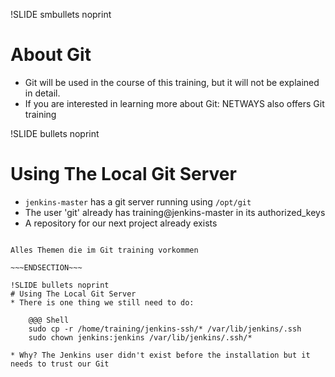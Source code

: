 !SLIDE smbullets noprint
# About Git
* Git will be used in the course of this training, but it will not be explained in detail.  
* If you are interested in learning more about Git: NETWAYS also offers Git training

!SLIDE bullets noprint
# Using The Local Git Server
* `jenkins-master` has a git server running using `/opt/git`
* The user 'git' already has training@jenkins-master in its authorized\_keys
* A repository for our next project already exists
~~~SECTION:notes~~~

Alles Themen die im Git training vorkommen

~~~ENDSECTION~~~

!SLIDE bullets noprint
# Using The Local Git Server
* There is one thing we still need to do:

    @@@ Shell
	sudo cp -r /home/training/jenkins-ssh/* /var/lib/jenkins/.ssh
	sudo chown jenkins:jenkins /var/lib/jenkins/.ssh/*

* Why? The Jenkins user didn't exist before the installation but it needs to trust our Git
